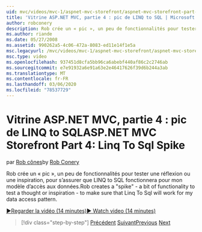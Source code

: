 ```yaml
---
uid: mvc/videos/mvc-1/aspnet-mvc-storefront/aspnet-mvc-storefront-part-4-linq-to-sql-spike
title: 'Vitrine ASP.NET MVC, partie 4 : pic de LINQ to SQL | Microsoft Docs'
author: robconery
description: Rob crée un « pic », un peu de fonctionnalités pour tester une réflexion ou une inspiration, pour s’assurer que LINQ to SQL fonctionnera pour mon modèle d’accès aux données.
ms.author: riande
ms.date: 05/27/2008
ms.assetid: 990262a5-4c06-472a-8083-ed11e14f1e5a
msc.legacyurl: /mvc/videos/mvc-1/aspnet-mvc-storefront/aspnet-mvc-storefront-part-4-linq-to-sql-spike
msc.type: video
ms.openlocfilehash: 937451d8cfa5bb96ca6abebf440af86c2c2746ab
ms.sourcegitcommit: e7e91932a6e91a63e2e46417626f39d6b244a3ab
ms.translationtype: MT
ms.contentlocale: fr-FR
ms.lasthandoff: 03/06/2020
ms.locfileid: "78537729"
---
```

# <a name="aspnet-mvc-storefront-part-4-linq-to-sql-spike"></a><span data-ttu-id="c05fd-103">Vitrine ASP.NET MVC, partie 4 : pic de LINQ to SQL</span><span class="sxs-lookup"><span data-stu-id="c05fd-103">ASP.NET MVC Storefront Part 4: Linq To Sql Spike</span></span>

<span data-ttu-id="c05fd-104">par [Rob cônes](https://github.com/robconery)</span><span class="sxs-lookup"><span data-stu-id="c05fd-104">by [Rob Conery](https://github.com/robconery)</span></span>

<span data-ttu-id="c05fd-105">Rob crée un « pic », un peu de fonctionnalités pour tester une réflexion ou une inspiration, pour s’assurer que LINQ to SQL fonctionnera pour mon modèle d’accès aux données.</span><span class="sxs-lookup"><span data-stu-id="c05fd-105">Rob creates a "spike" - a bit of functionality to test a thought or inspiration - to make sure that Linq To Sql will work for my data access pattern.</span></span>

[<span data-ttu-id="c05fd-106">&#9654;Regarder la vidéo (14 minutes)</span><span class="sxs-lookup"><span data-stu-id="c05fd-106">&#9654; Watch video (14 minutes)</span></span>](https://channel9.msdn.com/Blogs/ASP-NET-Site-Videos/aspnet-mvc-storefront-part-4-linq-to-sql-spike)

> [!div class="step-by-step"]
> <span data-ttu-id="c05fd-107">[Précédent](aspnet-mvc-storefront-part-3-pipes-and-filters.md)
> [Suivant](aspnet-mvc-storefront-part-5-globalization.md)</span><span class="sxs-lookup"><span data-stu-id="c05fd-107">[Previous](aspnet-mvc-storefront-part-3-pipes-and-filters.md)
[Next](aspnet-mvc-storefront-part-5-globalization.md)</span></span>
